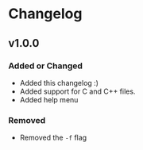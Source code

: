 <!-- Changelog -->
# Changelog

## v1.0.0

### Added or Changed
- Added this changelog :)
- Added support for C and C++ files.
- Added help menu


### Removed

- Removed the `-f` flag